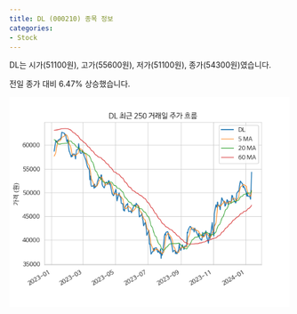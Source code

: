 ```yaml
---
title: DL (000210) 종목 정보
categories:
- Stock
---
```


DL는 시가(51100원), 고가(55600원), 저가(51100원), 종가(54300원)였습니다.

전일 종가 대비 6.47% 상승했습니다.

<!-- more -->

![000210](/assets/images/stock/000210.png)